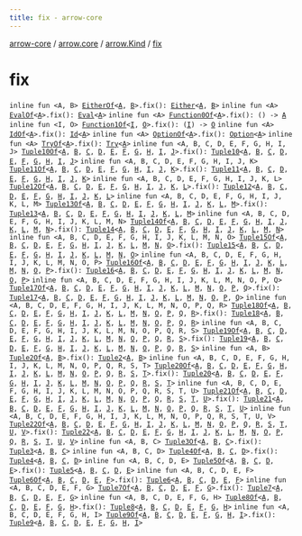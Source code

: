 ```yaml
---
title: fix - arrow-core
---
```


[arrow-core](../../index.html) / [arrow.core](../index.html) / [arrow.Kind](index.html) / [fix](./fix.html)

# fix

`inline fun <A, B> `[`EitherOf`](../-either-of.html)`<`[`A`](fix.html#A)`, `[`B`](fix.html#B)`>.fix(): `[`Either`](../-either/index.html)`<`[`A`](fix.html#A)`, `[`B`](fix.html#B)`>`
`inline fun <A> `[`EvalOf`](../-eval-of.html)`<`[`A`](fix.html#A)`>.fix(): `[`Eval`](../-eval/index.html)`<`[`A`](fix.html#A)`>`
`inline fun <A> `[`Function0Of`](../-function0-of.html)`<`[`A`](fix.html#A)`>.fix(): () -> `[`A`](fix.html#A)
`inline fun <I, O> `[`Function1Of`](../-function1-of.html)`<`[`I`](fix.html#I)`, `[`O`](fix.html#O)`>.fix(): (`[`I`](fix.html#I)`) -> `[`O`](fix.html#O)
`inline fun <A> `[`IdOf`](../-id-of.html)`<`[`A`](fix.html#A)`>.fix(): `[`Id`](../-id/index.html)`<`[`A`](fix.html#A)`>`
`inline fun <A> `[`OptionOf`](../-option-of.html)`<`[`A`](fix.html#A)`>.fix(): `[`Option`](../-option/index.html)`<`[`A`](fix.html#A)`>`
`inline fun <A> `[`TryOf`](../-try-of.html)`<`[`A`](fix.html#A)`>.fix(): `[`Try`](../-try/index.html)`<`[`A`](fix.html#A)`>`
`inline fun <A, B, C, D, E, F, G, H, I, J> `[`Tuple10Of`](../-tuple10-of.html)`<`[`A`](fix.html#A)`, `[`B`](fix.html#B)`, `[`C`](fix.html#C)`, `[`D`](fix.html#D)`, `[`E`](fix.html#E)`, `[`F`](fix.html#F)`, `[`G`](fix.html#G)`, `[`H`](fix.html#H)`, `[`I`](fix.html#I)`, `[`J`](fix.html#J)`>.fix(): `[`Tuple10`](../-tuple10/index.html)`<`[`A`](fix.html#A)`, `[`B`](fix.html#B)`, `[`C`](fix.html#C)`, `[`D`](fix.html#D)`, `[`E`](fix.html#E)`, `[`F`](fix.html#F)`, `[`G`](fix.html#G)`, `[`H`](fix.html#H)`, `[`I`](fix.html#I)`, `[`J`](fix.html#J)`>`
`inline fun <A, B, C, D, E, F, G, H, I, J, K> `[`Tuple11Of`](../-tuple11-of.html)`<`[`A`](fix.html#A)`, `[`B`](fix.html#B)`, `[`C`](fix.html#C)`, `[`D`](fix.html#D)`, `[`E`](fix.html#E)`, `[`F`](fix.html#F)`, `[`G`](fix.html#G)`, `[`H`](fix.html#H)`, `[`I`](fix.html#I)`, `[`J`](fix.html#J)`, `[`K`](fix.html#K)`>.fix(): `[`Tuple11`](../-tuple11/index.html)`<`[`A`](fix.html#A)`, `[`B`](fix.html#B)`, `[`C`](fix.html#C)`, `[`D`](fix.html#D)`, `[`E`](fix.html#E)`, `[`F`](fix.html#F)`, `[`G`](fix.html#G)`, `[`H`](fix.html#H)`, `[`I`](fix.html#I)`, `[`J`](fix.html#J)`, `[`K`](fix.html#K)`>`
`inline fun <A, B, C, D, E, F, G, H, I, J, K, L> `[`Tuple12Of`](../-tuple12-of.html)`<`[`A`](fix.html#A)`, `[`B`](fix.html#B)`, `[`C`](fix.html#C)`, `[`D`](fix.html#D)`, `[`E`](fix.html#E)`, `[`F`](fix.html#F)`, `[`G`](fix.html#G)`, `[`H`](fix.html#H)`, `[`I`](fix.html#I)`, `[`J`](fix.html#J)`, `[`K`](fix.html#K)`, `[`L`](fix.html#L)`>.fix(): `[`Tuple12`](../-tuple12/index.html)`<`[`A`](fix.html#A)`, `[`B`](fix.html#B)`, `[`C`](fix.html#C)`, `[`D`](fix.html#D)`, `[`E`](fix.html#E)`, `[`F`](fix.html#F)`, `[`G`](fix.html#G)`, `[`H`](fix.html#H)`, `[`I`](fix.html#I)`, `[`J`](fix.html#J)`, `[`K`](fix.html#K)`, `[`L`](fix.html#L)`>`
`inline fun <A, B, C, D, E, F, G, H, I, J, K, L, M> `[`Tuple13Of`](../-tuple13-of.html)`<`[`A`](fix.html#A)`, `[`B`](fix.html#B)`, `[`C`](fix.html#C)`, `[`D`](fix.html#D)`, `[`E`](fix.html#E)`, `[`F`](fix.html#F)`, `[`G`](fix.html#G)`, `[`H`](fix.html#H)`, `[`I`](fix.html#I)`, `[`J`](fix.html#J)`, `[`K`](fix.html#K)`, `[`L`](fix.html#L)`, `[`M`](fix.html#M)`>.fix(): `[`Tuple13`](../-tuple13/index.html)`<`[`A`](fix.html#A)`, `[`B`](fix.html#B)`, `[`C`](fix.html#C)`, `[`D`](fix.html#D)`, `[`E`](fix.html#E)`, `[`F`](fix.html#F)`, `[`G`](fix.html#G)`, `[`H`](fix.html#H)`, `[`I`](fix.html#I)`, `[`J`](fix.html#J)`, `[`K`](fix.html#K)`, `[`L`](fix.html#L)`, `[`M`](fix.html#M)`>`
`inline fun <A, B, C, D, E, F, G, H, I, J, K, L, M, N> `[`Tuple14Of`](../-tuple14-of.html)`<`[`A`](fix.html#A)`, `[`B`](fix.html#B)`, `[`C`](fix.html#C)`, `[`D`](fix.html#D)`, `[`E`](fix.html#E)`, `[`F`](fix.html#F)`, `[`G`](fix.html#G)`, `[`H`](fix.html#H)`, `[`I`](fix.html#I)`, `[`J`](fix.html#J)`, `[`K`](fix.html#K)`, `[`L`](fix.html#L)`, `[`M`](fix.html#M)`, `[`N`](fix.html#N)`>.fix(): `[`Tuple14`](../-tuple14/index.html)`<`[`A`](fix.html#A)`, `[`B`](fix.html#B)`, `[`C`](fix.html#C)`, `[`D`](fix.html#D)`, `[`E`](fix.html#E)`, `[`F`](fix.html#F)`, `[`G`](fix.html#G)`, `[`H`](fix.html#H)`, `[`I`](fix.html#I)`, `[`J`](fix.html#J)`, `[`K`](fix.html#K)`, `[`L`](fix.html#L)`, `[`M`](fix.html#M)`, `[`N`](fix.html#N)`>`
`inline fun <A, B, C, D, E, F, G, H, I, J, K, L, M, N, O> `[`Tuple15Of`](../-tuple15-of.html)`<`[`A`](fix.html#A)`, `[`B`](fix.html#B)`, `[`C`](fix.html#C)`, `[`D`](fix.html#D)`, `[`E`](fix.html#E)`, `[`F`](fix.html#F)`, `[`G`](fix.html#G)`, `[`H`](fix.html#H)`, `[`I`](fix.html#I)`, `[`J`](fix.html#J)`, `[`K`](fix.html#K)`, `[`L`](fix.html#L)`, `[`M`](fix.html#M)`, `[`N`](fix.html#N)`, `[`O`](fix.html#O)`>.fix(): `[`Tuple15`](../-tuple15/index.html)`<`[`A`](fix.html#A)`, `[`B`](fix.html#B)`, `[`C`](fix.html#C)`, `[`D`](fix.html#D)`, `[`E`](fix.html#E)`, `[`F`](fix.html#F)`, `[`G`](fix.html#G)`, `[`H`](fix.html#H)`, `[`I`](fix.html#I)`, `[`J`](fix.html#J)`, `[`K`](fix.html#K)`, `[`L`](fix.html#L)`, `[`M`](fix.html#M)`, `[`N`](fix.html#N)`, `[`O`](fix.html#O)`>`
`inline fun <A, B, C, D, E, F, G, H, I, J, K, L, M, N, O, P> `[`Tuple16Of`](../-tuple16-of.html)`<`[`A`](fix.html#A)`, `[`B`](fix.html#B)`, `[`C`](fix.html#C)`, `[`D`](fix.html#D)`, `[`E`](fix.html#E)`, `[`F`](fix.html#F)`, `[`G`](fix.html#G)`, `[`H`](fix.html#H)`, `[`I`](fix.html#I)`, `[`J`](fix.html#J)`, `[`K`](fix.html#K)`, `[`L`](fix.html#L)`, `[`M`](fix.html#M)`, `[`N`](fix.html#N)`, `[`O`](fix.html#O)`, `[`P`](fix.html#P)`>.fix(): `[`Tuple16`](../-tuple16/index.html)`<`[`A`](fix.html#A)`, `[`B`](fix.html#B)`, `[`C`](fix.html#C)`, `[`D`](fix.html#D)`, `[`E`](fix.html#E)`, `[`F`](fix.html#F)`, `[`G`](fix.html#G)`, `[`H`](fix.html#H)`, `[`I`](fix.html#I)`, `[`J`](fix.html#J)`, `[`K`](fix.html#K)`, `[`L`](fix.html#L)`, `[`M`](fix.html#M)`, `[`N`](fix.html#N)`, `[`O`](fix.html#O)`, `[`P`](fix.html#P)`>`
`inline fun <A, B, C, D, E, F, G, H, I, J, K, L, M, N, O, P, Q> `[`Tuple17Of`](../-tuple17-of.html)`<`[`A`](fix.html#A)`, `[`B`](fix.html#B)`, `[`C`](fix.html#C)`, `[`D`](fix.html#D)`, `[`E`](fix.html#E)`, `[`F`](fix.html#F)`, `[`G`](fix.html#G)`, `[`H`](fix.html#H)`, `[`I`](fix.html#I)`, `[`J`](fix.html#J)`, `[`K`](fix.html#K)`, `[`L`](fix.html#L)`, `[`M`](fix.html#M)`, `[`N`](fix.html#N)`, `[`O`](fix.html#O)`, `[`P`](fix.html#P)`, `[`Q`](fix.html#Q)`>.fix(): `[`Tuple17`](../-tuple17/index.html)`<`[`A`](fix.html#A)`, `[`B`](fix.html#B)`, `[`C`](fix.html#C)`, `[`D`](fix.html#D)`, `[`E`](fix.html#E)`, `[`F`](fix.html#F)`, `[`G`](fix.html#G)`, `[`H`](fix.html#H)`, `[`I`](fix.html#I)`, `[`J`](fix.html#J)`, `[`K`](fix.html#K)`, `[`L`](fix.html#L)`, `[`M`](fix.html#M)`, `[`N`](fix.html#N)`, `[`O`](fix.html#O)`, `[`P`](fix.html#P)`, `[`Q`](fix.html#Q)`>`
`inline fun <A, B, C, D, E, F, G, H, I, J, K, L, M, N, O, P, Q, R> `[`Tuple18Of`](../-tuple18-of.html)`<`[`A`](fix.html#A)`, `[`B`](fix.html#B)`, `[`C`](fix.html#C)`, `[`D`](fix.html#D)`, `[`E`](fix.html#E)`, `[`F`](fix.html#F)`, `[`G`](fix.html#G)`, `[`H`](fix.html#H)`, `[`I`](fix.html#I)`, `[`J`](fix.html#J)`, `[`K`](fix.html#K)`, `[`L`](fix.html#L)`, `[`M`](fix.html#M)`, `[`N`](fix.html#N)`, `[`O`](fix.html#O)`, `[`P`](fix.html#P)`, `[`Q`](fix.html#Q)`, `[`R`](fix.html#R)`>.fix(): `[`Tuple18`](../-tuple18/index.html)`<`[`A`](fix.html#A)`, `[`B`](fix.html#B)`, `[`C`](fix.html#C)`, `[`D`](fix.html#D)`, `[`E`](fix.html#E)`, `[`F`](fix.html#F)`, `[`G`](fix.html#G)`, `[`H`](fix.html#H)`, `[`I`](fix.html#I)`, `[`J`](fix.html#J)`, `[`K`](fix.html#K)`, `[`L`](fix.html#L)`, `[`M`](fix.html#M)`, `[`N`](fix.html#N)`, `[`O`](fix.html#O)`, `[`P`](fix.html#P)`, `[`Q`](fix.html#Q)`, `[`R`](fix.html#R)`>`
`inline fun <A, B, C, D, E, F, G, H, I, J, K, L, M, N, O, P, Q, R, S> `[`Tuple19Of`](../-tuple19-of.html)`<`[`A`](fix.html#A)`, `[`B`](fix.html#B)`, `[`C`](fix.html#C)`, `[`D`](fix.html#D)`, `[`E`](fix.html#E)`, `[`F`](fix.html#F)`, `[`G`](fix.html#G)`, `[`H`](fix.html#H)`, `[`I`](fix.html#I)`, `[`J`](fix.html#J)`, `[`K`](fix.html#K)`, `[`L`](fix.html#L)`, `[`M`](fix.html#M)`, `[`N`](fix.html#N)`, `[`O`](fix.html#O)`, `[`P`](fix.html#P)`, `[`Q`](fix.html#Q)`, `[`R`](fix.html#R)`, `[`S`](fix.html#S)`>.fix(): `[`Tuple19`](../-tuple19/index.html)`<`[`A`](fix.html#A)`, `[`B`](fix.html#B)`, `[`C`](fix.html#C)`, `[`D`](fix.html#D)`, `[`E`](fix.html#E)`, `[`F`](fix.html#F)`, `[`G`](fix.html#G)`, `[`H`](fix.html#H)`, `[`I`](fix.html#I)`, `[`J`](fix.html#J)`, `[`K`](fix.html#K)`, `[`L`](fix.html#L)`, `[`M`](fix.html#M)`, `[`N`](fix.html#N)`, `[`O`](fix.html#O)`, `[`P`](fix.html#P)`, `[`Q`](fix.html#Q)`, `[`R`](fix.html#R)`, `[`S`](fix.html#S)`>`
`inline fun <A, B> `[`Tuple2Of`](../-tuple2-of.html)`<`[`A`](fix.html#A)`, `[`B`](fix.html#B)`>.fix(): `[`Tuple2`](../-tuple2/index.html)`<`[`A`](fix.html#A)`, `[`B`](fix.html#B)`>`
`inline fun <A, B, C, D, E, F, G, H, I, J, K, L, M, N, O, P, Q, R, S, T> `[`Tuple20Of`](../-tuple20-of.html)`<`[`A`](fix.html#A)`, `[`B`](fix.html#B)`, `[`C`](fix.html#C)`, `[`D`](fix.html#D)`, `[`E`](fix.html#E)`, `[`F`](fix.html#F)`, `[`G`](fix.html#G)`, `[`H`](fix.html#H)`, `[`I`](fix.html#I)`, `[`J`](fix.html#J)`, `[`K`](fix.html#K)`, `[`L`](fix.html#L)`, `[`M`](fix.html#M)`, `[`N`](fix.html#N)`, `[`O`](fix.html#O)`, `[`P`](fix.html#P)`, `[`Q`](fix.html#Q)`, `[`R`](fix.html#R)`, `[`S`](fix.html#S)`, `[`T`](fix.html#T)`>.fix(): `[`Tuple20`](../-tuple20/index.html)`<`[`A`](fix.html#A)`, `[`B`](fix.html#B)`, `[`C`](fix.html#C)`, `[`D`](fix.html#D)`, `[`E`](fix.html#E)`, `[`F`](fix.html#F)`, `[`G`](fix.html#G)`, `[`H`](fix.html#H)`, `[`I`](fix.html#I)`, `[`J`](fix.html#J)`, `[`K`](fix.html#K)`, `[`L`](fix.html#L)`, `[`M`](fix.html#M)`, `[`N`](fix.html#N)`, `[`O`](fix.html#O)`, `[`P`](fix.html#P)`, `[`Q`](fix.html#Q)`, `[`R`](fix.html#R)`, `[`S`](fix.html#S)`, `[`T`](fix.html#T)`>`
`inline fun <A, B, C, D, E, F, G, H, I, J, K, L, M, N, O, P, Q, R, S, T, U> `[`Tuple21Of`](../-tuple21-of.html)`<`[`A`](fix.html#A)`, `[`B`](fix.html#B)`, `[`C`](fix.html#C)`, `[`D`](fix.html#D)`, `[`E`](fix.html#E)`, `[`F`](fix.html#F)`, `[`G`](fix.html#G)`, `[`H`](fix.html#H)`, `[`I`](fix.html#I)`, `[`J`](fix.html#J)`, `[`K`](fix.html#K)`, `[`L`](fix.html#L)`, `[`M`](fix.html#M)`, `[`N`](fix.html#N)`, `[`O`](fix.html#O)`, `[`P`](fix.html#P)`, `[`Q`](fix.html#Q)`, `[`R`](fix.html#R)`, `[`S`](fix.html#S)`, `[`T`](fix.html#T)`, `[`U`](fix.html#U)`>.fix(): `[`Tuple21`](../-tuple21/index.html)`<`[`A`](fix.html#A)`, `[`B`](fix.html#B)`, `[`C`](fix.html#C)`, `[`D`](fix.html#D)`, `[`E`](fix.html#E)`, `[`F`](fix.html#F)`, `[`G`](fix.html#G)`, `[`H`](fix.html#H)`, `[`I`](fix.html#I)`, `[`J`](fix.html#J)`, `[`K`](fix.html#K)`, `[`L`](fix.html#L)`, `[`M`](fix.html#M)`, `[`N`](fix.html#N)`, `[`O`](fix.html#O)`, `[`P`](fix.html#P)`, `[`Q`](fix.html#Q)`, `[`R`](fix.html#R)`, `[`S`](fix.html#S)`, `[`T`](fix.html#T)`, `[`U`](fix.html#U)`>`
`inline fun <A, B, C, D, E, F, G, H, I, J, K, L, M, N, O, P, Q, R, S, T, U, V> `[`Tuple22Of`](../-tuple22-of.html)`<`[`A`](fix.html#A)`, `[`B`](fix.html#B)`, `[`C`](fix.html#C)`, `[`D`](fix.html#D)`, `[`E`](fix.html#E)`, `[`F`](fix.html#F)`, `[`G`](fix.html#G)`, `[`H`](fix.html#H)`, `[`I`](fix.html#I)`, `[`J`](fix.html#J)`, `[`K`](fix.html#K)`, `[`L`](fix.html#L)`, `[`M`](fix.html#M)`, `[`N`](fix.html#N)`, `[`O`](fix.html#O)`, `[`P`](fix.html#P)`, `[`Q`](fix.html#Q)`, `[`R`](fix.html#R)`, `[`S`](fix.html#S)`, `[`T`](fix.html#T)`, `[`U`](fix.html#U)`, `[`V`](fix.html#V)`>.fix(): `[`Tuple22`](../-tuple22/index.html)`<`[`A`](fix.html#A)`, `[`B`](fix.html#B)`, `[`C`](fix.html#C)`, `[`D`](fix.html#D)`, `[`E`](fix.html#E)`, `[`F`](fix.html#F)`, `[`G`](fix.html#G)`, `[`H`](fix.html#H)`, `[`I`](fix.html#I)`, `[`J`](fix.html#J)`, `[`K`](fix.html#K)`, `[`L`](fix.html#L)`, `[`M`](fix.html#M)`, `[`N`](fix.html#N)`, `[`O`](fix.html#O)`, `[`P`](fix.html#P)`, `[`Q`](fix.html#Q)`, `[`R`](fix.html#R)`, `[`S`](fix.html#S)`, `[`T`](fix.html#T)`, `[`U`](fix.html#U)`, `[`V`](fix.html#V)`>`
`inline fun <A, B, C> `[`Tuple3Of`](../-tuple3-of.html)`<`[`A`](fix.html#A)`, `[`B`](fix.html#B)`, `[`C`](fix.html#C)`>.fix(): `[`Tuple3`](../-tuple3/index.html)`<`[`A`](fix.html#A)`, `[`B`](fix.html#B)`, `[`C`](fix.html#C)`>`
`inline fun <A, B, C, D> `[`Tuple4Of`](../-tuple4-of.html)`<`[`A`](fix.html#A)`, `[`B`](fix.html#B)`, `[`C`](fix.html#C)`, `[`D`](fix.html#D)`>.fix(): `[`Tuple4`](../-tuple4/index.html)`<`[`A`](fix.html#A)`, `[`B`](fix.html#B)`, `[`C`](fix.html#C)`, `[`D`](fix.html#D)`>`
`inline fun <A, B, C, D, E> `[`Tuple5Of`](../-tuple5-of.html)`<`[`A`](fix.html#A)`, `[`B`](fix.html#B)`, `[`C`](fix.html#C)`, `[`D`](fix.html#D)`, `[`E`](fix.html#E)`>.fix(): `[`Tuple5`](../-tuple5/index.html)`<`[`A`](fix.html#A)`, `[`B`](fix.html#B)`, `[`C`](fix.html#C)`, `[`D`](fix.html#D)`, `[`E`](fix.html#E)`>`
`inline fun <A, B, C, D, E, F> `[`Tuple6Of`](../-tuple6-of.html)`<`[`A`](fix.html#A)`, `[`B`](fix.html#B)`, `[`C`](fix.html#C)`, `[`D`](fix.html#D)`, `[`E`](fix.html#E)`, `[`F`](fix.html#F)`>.fix(): `[`Tuple6`](../-tuple6/index.html)`<`[`A`](fix.html#A)`, `[`B`](fix.html#B)`, `[`C`](fix.html#C)`, `[`D`](fix.html#D)`, `[`E`](fix.html#E)`, `[`F`](fix.html#F)`>`
`inline fun <A, B, C, D, E, F, G> `[`Tuple7Of`](../-tuple7-of.html)`<`[`A`](fix.html#A)`, `[`B`](fix.html#B)`, `[`C`](fix.html#C)`, `[`D`](fix.html#D)`, `[`E`](fix.html#E)`, `[`F`](fix.html#F)`, `[`G`](fix.html#G)`>.fix(): `[`Tuple7`](../-tuple7/index.html)`<`[`A`](fix.html#A)`, `[`B`](fix.html#B)`, `[`C`](fix.html#C)`, `[`D`](fix.html#D)`, `[`E`](fix.html#E)`, `[`F`](fix.html#F)`, `[`G`](fix.html#G)`>`
`inline fun <A, B, C, D, E, F, G, H> `[`Tuple8Of`](../-tuple8-of.html)`<`[`A`](fix.html#A)`, `[`B`](fix.html#B)`, `[`C`](fix.html#C)`, `[`D`](fix.html#D)`, `[`E`](fix.html#E)`, `[`F`](fix.html#F)`, `[`G`](fix.html#G)`, `[`H`](fix.html#H)`>.fix(): `[`Tuple8`](../-tuple8/index.html)`<`[`A`](fix.html#A)`, `[`B`](fix.html#B)`, `[`C`](fix.html#C)`, `[`D`](fix.html#D)`, `[`E`](fix.html#E)`, `[`F`](fix.html#F)`, `[`G`](fix.html#G)`, `[`H`](fix.html#H)`>`
`inline fun <A, B, C, D, E, F, G, H, I> `[`Tuple9Of`](../-tuple9-of.html)`<`[`A`](fix.html#A)`, `[`B`](fix.html#B)`, `[`C`](fix.html#C)`, `[`D`](fix.html#D)`, `[`E`](fix.html#E)`, `[`F`](fix.html#F)`, `[`G`](fix.html#G)`, `[`H`](fix.html#H)`, `[`I`](fix.html#I)`>.fix(): `[`Tuple9`](../-tuple9/index.html)`<`[`A`](fix.html#A)`, `[`B`](fix.html#B)`, `[`C`](fix.html#C)`, `[`D`](fix.html#D)`, `[`E`](fix.html#E)`, `[`F`](fix.html#F)`, `[`G`](fix.html#G)`, `[`H`](fix.html#H)`, `[`I`](fix.html#I)`>`
